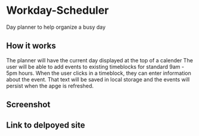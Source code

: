# Workday-Scheduler
Day planner to help organize a busy day

## How it works
The planner will have the current day displayed at the top of a calender
The user will be able to add events to existing timeblocks for standard 9am - 5pm hours.
When the user clicks in a timeblock, they can enter information about the event.
That text will be saved in local storage and the events will persist when the apge is refreshed.

## Screenshot 


## Link to delpoyed site



